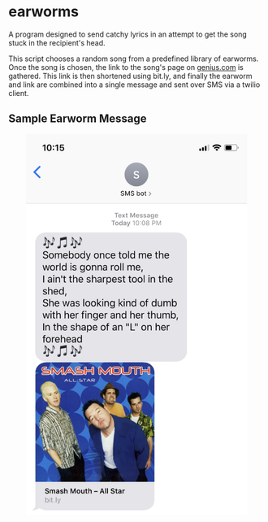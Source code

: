 # earworms
A program designed to send catchy lyrics in an attempt to get the song stuck in the recipient's head.

This script chooses a random song from a predefined library of earworms. Once the song is chosen, the link to the song's page on [genius.com](https://genius.com/) is gathered. This link is then shortened using bit.ly, and finally the earworm and link are combined into a single message and sent over SMS via a twilio client. 

## Sample Earworm Message
<p align=center>
  <img src=./sample_message.jpeg alt=sample earworm message height=750>
</p>

